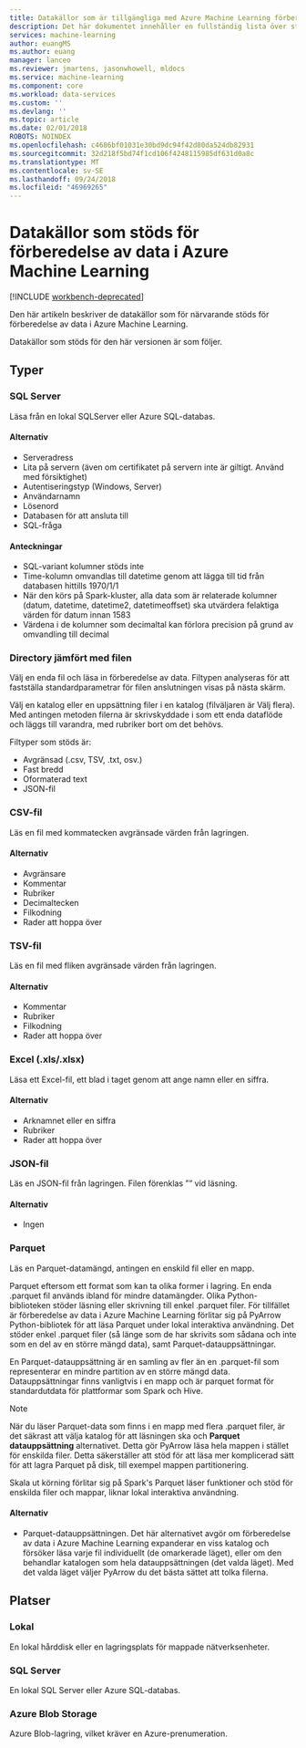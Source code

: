 ```yaml
---
title: Datakällor som är tillgängliga med Azure Machine Learning förberedelse av data som stöds | Microsoft Docs
description: Det här dokumentet innehåller en fullständig lista över stödda datakällor som är tillgängliga för förberedelse av data i Azure Machine Learning.
services: machine-learning
author: euangMS
ms.author: euang
manager: lanceo
ms.reviewer: jmartens, jasonwhowell, mldocs
ms.service: machine-learning
ms.component: core
ms.workload: data-services
ms.custom: ''
ms.devlang: ''
ms.topic: article
ms.date: 02/01/2018
ROBOTS: NOINDEX
ms.openlocfilehash: c4686bf01031e30bd9dc94f42d80da524db82931
ms.sourcegitcommit: 32d218f5bd74f1cd106f4248115985df631d0a8c
ms.translationtype: MT
ms.contentlocale: sv-SE
ms.lasthandoff: 09/24/2018
ms.locfileid: "46969265"
---
```

# <a name="supported-data-sources-for-azure-machine-learning-data-preparation"></a>Datakällor som stöds för förberedelse av data i Azure Machine Learning 

[!INCLUDE [workbench-deprecated](../../../includes/aml-deprecating-preview-2017.md)] 

Den här artikeln beskriver de datakällor som för närvarande stöds för förberedelse av data i Azure Machine Learning.

Datakällor som stöds för den här versionen är som följer.

## <a name="types"></a>Typer 

### <a name="sql-server"></a>SQL Server
Läsa från en lokal SQLServer eller Azure SQL-databas.

#### <a name="options"></a>Alternativ
- Serveradress
- Lita på servern (även om certifikatet på servern inte är giltigt. Använd med försiktighet)
- Autentiseringstyp (Windows, Server)
- Användarnamn
- Lösenord
- Databasen för att ansluta till
- SQL-fråga

#### <a name="notes"></a>Anteckningar
- SQL-variant kolumner stöds inte
- Time-kolumn omvandlas till datetime genom att lägga till tid från databasen hittills 1970/1/1
- När den körs på Spark-kluster, alla data som är relaterade kolumner (datum, datetime, datetime2, datetimeoffset) ska utvärdera felaktiga värden för datum innan 1583
- Värdena i de kolumner som decimaltal kan förlora precision på grund av omvandling till decimal

### <a name="directory-vs-file"></a>Directory jämfört med filen
Välj en enda fil och läsa in förberedelse av data. Filtypen analyseras för att fastställa standardparametrar för filen anslutningen visas på nästa skärm.

Välj en katalog eller en uppsättning filer i en katalog (filväljaren är Välj flera). Med antingen metoden filerna är skrivskyddade i som ett enda dataflöde och läggs till varandra, med rubriker bort om det behövs.

Filtyper som stöds är:
- Avgränsad (.csv, TSV, .txt, osv.)
- Fast bredd
- Oformaterad text
- JSON-fil

### <a name="csv-file"></a>CSV-fil
Läs en fil med kommatecken avgränsade värden från lagringen.

#### <a name="options"></a>Alternativ
- Avgränsare
- Kommentar
- Rubriker
- Decimaltecken
- Filkodning
- Rader att hoppa över

### <a name="tsv-file"></a>TSV-fil
Läs en fil med fliken avgränsade värden från lagringen.

#### <a name="options"></a>Alternativ
- Kommentar
- Rubriker
- Filkodning
- Rader att hoppa över

### <a name="excel-xlsxlsx"></a>Excel (.xls/.xlsx)
Läsa ett Excel-fil, ett blad i taget genom att ange namn eller en siffra.

#### <a name="options"></a>Alternativ
- Arknamnet eller en siffra
- Rubriker
- Rader att hoppa över

### <a name="json-file"></a>JSON-fil
Läs en JSON-fil från lagringen. Filen förenklas ”” vid läsning.

#### <a name="options"></a>Alternativ
- Ingen

### <a name="parquet"></a>Parquet
Läs en Parquet-datamängd, antingen en enskild fil eller en mapp.

Parquet eftersom ett format som kan ta olika former i lagring. En enda .parquet fil används ibland för mindre datamängder. Olika Python-biblioteken stöder läsning eller skrivning till enkel .parquet filer. För tillfället är förberedelse av data i Azure Machine Learning förlitar sig på PyArrow Python-bibliotek för att läsa Parquet under lokal interaktiva användning. Det stöder enkel .parquet filer (så länge som de har skrivits som sådana och inte som en del av en större mängd data), samt Parquet-datauppsättningar.

En Parquet-datauppsättning är en samling av fler än en .parquet-fil som representerar en mindre partition av en större mängd data. Datauppsättningar finns vanligtvis i en mapp och är parquet format för standardutdata för plattformar som Spark och Hive.

>[!NOTE]
>När du läser Parquet-data som finns i en mapp med flera .parquet filer, är det säkrast att välja katalog för att läsningen ska och **Parquet datauppsättning** alternativet. Detta gör PyArrow läsa hela mappen i stället för enskilda filer. Detta säkerställer att stöd för att läsa mer komplicerad sätt för att lagra Parquet på disk, till exempel mappen partitionering.

Skala ut körning förlitar sig på Spark's Parquet läser funktioner och stöd för enskilda filer och mappar, liknar lokal interaktiva användning.

#### <a name="options"></a>Alternativ
- Parquet-datauppsättningen. Det här alternativet avgör om förberedelse av data i Azure Machine Learning expanderar en viss katalog och försöker läsa varje fil individuellt (de omarkerade läget), eller om den behandlar katalogen som hela datauppsättningen (det valda läget). Med det valda läget väljer PyArrow du det bästa sättet att tolka filerna.


## <a name="locations"></a>Platser
### <a name="local"></a>Lokal
En lokal hårddisk eller en lagringsplats för mappade nätverksenheter.

### <a name="sql-server"></a>SQL Server
En lokal SQL Server eller Azure SQL-databas.

### <a name="azure-blob-storage"></a>Azure Blob Storage
Azure Blob-lagring, vilket kräver en Azure-prenumeration.

